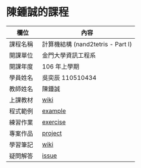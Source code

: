# 陳鍾誠的課程

欄位       |  內容
----------|----------------------------
課程名稱   | 計算機結構 (nand2tetris - Part I)
開課單位   | 金門大學資訊工程系
開課年度   | 106 年上學期
學員姓名   | 吳奕辰 110510434
教師姓名   | 陳鍾誠
上課教材   | [wiki](https://github.com/cccnqu/co106a/wiki)
程式範例   | [example](example)
練習作業   | [exercise](exercise)
專案作品   | [project](project)
學習筆記   | [wiki](../../wiki)
疑問解答   | [issue](https://github.com/cccnqu/co106a/issues)
